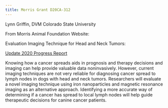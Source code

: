 ```yaml
---
title: Morris Grant D20CA-312
---
```

Lynn Griffin, DVM  Colorado State University

From Morris Animal Foundation Website:

Evaluation Imaging Technique for Head and Neck Tumors:

[Update 2020 Progress Report](/files/D20CA312ProgressReport)

Knowing how a cancer spreads aids in prognosis and therapy decisions and imaging can help provide valuable data noninvasively. However, current imaging techniques are not very reliable for diagnosing cancer spread to lymph nodes in dogs with head and neck tumors. Researchers will evaluate a novel imaging technique using iron nanoparticles and magnetic resonance imaging as an alternative approach. Identifying a more accurate way of determining if a cancer has spread to local lymph nodes will help guide therapeutic decisions for canine cancer patients. ﻿

